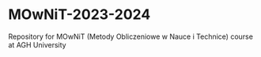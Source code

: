 # MOwNiT-2023-2024
Repository for MOwNiT (Metody Obliczeniowe w Nauce i Technice) course at AGH University
